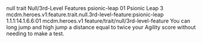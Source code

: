 <ability>
  <metadata>
    <class>null</class>
    <feature_type>trait</feature_type>
    <file_dpath>Null/3rd-Level Features</file_dpath>
    <item_id>psionic-leap</item_id>
    <item_index>01</item_index>
    <item_name>Psionic Leap</item_name>
    <level>3</level>
    <scc>mcdm.heroes.v1:feature.trait.null.3rd-level-feature:psionic-leap</scc>
    <scdc>1.1.1:14.1.6.6:01</scdc>
    <source>mcdm.heroes.v1</source>
    <type>feature/trait/null/3rd-level-feature</type>
  </metadata>
  <effects>
    <effect type="mundane">You can long jump and high jump a distance equal to twice your Agility score without needing to make a test.</effect>
  </effects>
</ability>

